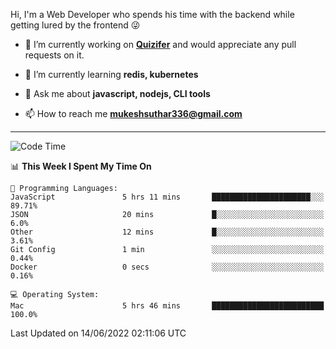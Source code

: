 Hi, I'm a Web Developer who spends his time with the backend while getting lured by the frontend 😜

- 🔭 I’m currently working on **[Quizifer](https://github.com/SutharMukesh/Quizifer/)** and would appreciate any pull requests on it.

- 🌱 I’m currently learning **redis, kubernetes**

- 💬 Ask me about **javascript, nodejs, CLI tools**

- 📫 How to reach me **mukeshsuthar336@gmail.com**

---
<!--START_SECTION:waka-->
![Code Time](http://img.shields.io/badge/Code%20Time-0%20secs-blue)

📊 **This Week I Spent My Time On** 

```text
💬 Programming Languages: 
JavaScript               5 hrs 11 mins       ██████████████████████░░░   89.71% 
JSON                     20 mins             █░░░░░░░░░░░░░░░░░░░░░░░░   6.0% 
Other                    12 mins             █░░░░░░░░░░░░░░░░░░░░░░░░   3.61% 
Git Config               1 min               ░░░░░░░░░░░░░░░░░░░░░░░░░   0.44% 
Docker                   0 secs              ░░░░░░░░░░░░░░░░░░░░░░░░░   0.16%

💻 Operating System: 
Mac                      5 hrs 46 mins       █████████████████████████   100.0%

```


 Last Updated on 14/06/2022 02:11:06 UTC
<!--END_SECTION:waka-->
